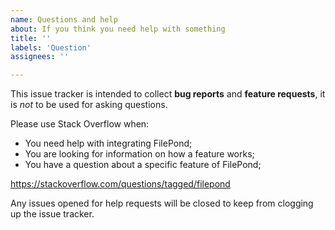 ```yaml
---
name: Questions and help
about: If you think you need help with something
title: ''
labels: 'Question'
assignees: ''

---
```

This issue tracker is intended to collect **bug reports** and **feature requests**, it is *not* to be used for asking questions. 

Please use Stack Overflow when:

- You need help with integrating FilePond;
- You are looking for information on how a feature works;
- You have a question about a specific feature of FilePond;

https://stackoverflow.com/questions/tagged/filepond

Any issues opened for help requests will be closed to keep from clogging up the issue tracker.
